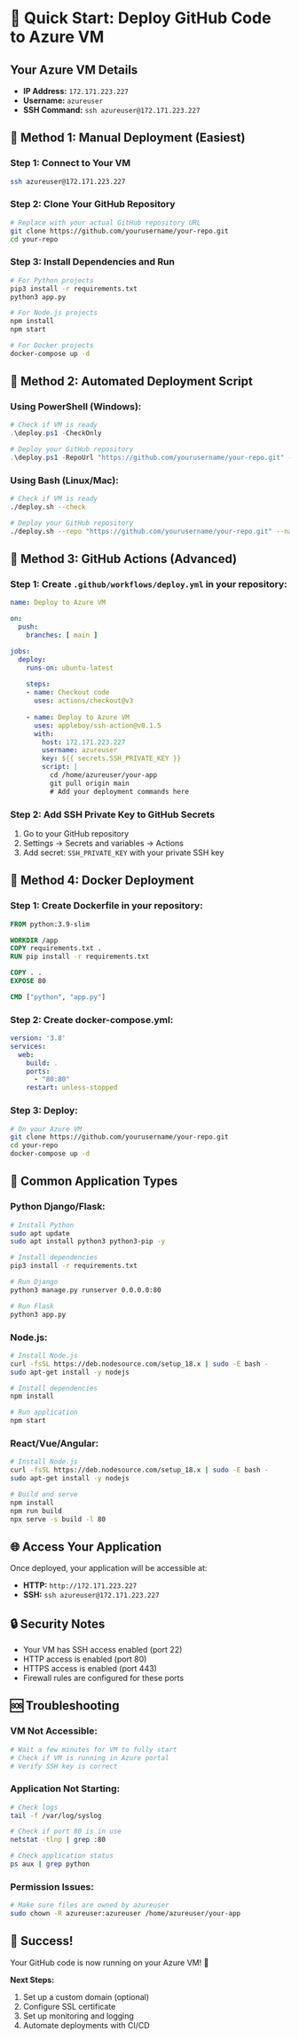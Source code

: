 # 🚀 Quick Start: Deploy GitHub Code to Azure VM

## Your Azure VM Details
- **IP Address:** `172.171.223.227`
- **Username:** `azureuser`
- **SSH Command:** `ssh azureuser@172.171.223.227`

## 🎯 Method 1: Manual Deployment (Easiest)

### Step 1: Connect to Your VM
```bash
ssh azureuser@172.171.223.227
```

### Step 2: Clone Your GitHub Repository
```bash
# Replace with your actual GitHub repository URL
git clone https://github.com/yourusername/your-repo.git
cd your-repo
```

### Step 3: Install Dependencies and Run
```bash
# For Python projects
pip3 install -r requirements.txt
python3 app.py

# For Node.js projects
npm install
npm start

# For Docker projects
docker-compose up -d
```

## 🎯 Method 2: Automated Deployment Script

### Using PowerShell (Windows):
```powershell
# Check if VM is ready
.\deploy.ps1 -CheckOnly

# Deploy your GitHub repository
.\deploy.ps1 -RepoUrl "https://github.com/yourusername/your-repo.git" -AppName "my-app"
```

### Using Bash (Linux/Mac):
```bash
# Check if VM is ready
./deploy.sh --check

# Deploy your GitHub repository
./deploy.sh --repo "https://github.com/yourusername/your-repo.git" --name "my-app"
```

## 🎯 Method 3: GitHub Actions (Advanced)

### Step 1: Create `.github/workflows/deploy.yml` in your repository:
```yaml
name: Deploy to Azure VM

on:
  push:
    branches: [ main ]

jobs:
  deploy:
    runs-on: ubuntu-latest
    
    steps:
    - name: Checkout code
      uses: actions/checkout@v3
      
    - name: Deploy to Azure VM
      uses: appleboy/ssh-action@v0.1.5
      with:
        host: 172.171.223.227
        username: azureuser
        key: ${{ secrets.SSH_PRIVATE_KEY }}
        script: |
          cd /home/azureuser/your-app
          git pull origin main
          # Add your deployment commands here
```

### Step 2: Add SSH Private Key to GitHub Secrets
1. Go to your GitHub repository
2. Settings → Secrets and variables → Actions
3. Add secret: `SSH_PRIVATE_KEY` with your private SSH key

## 🎯 Method 4: Docker Deployment

### Step 1: Create Dockerfile in your repository:
```dockerfile
FROM python:3.9-slim

WORKDIR /app
COPY requirements.txt .
RUN pip install -r requirements.txt

COPY . .
EXPOSE 80

CMD ["python", "app.py"]
```

### Step 2: Create docker-compose.yml:
```yaml
version: '3.8'
services:
  web:
    build: .
    ports:
      - "80:80"
    restart: unless-stopped
```

### Step 3: Deploy:
```bash
# On your Azure VM
git clone https://github.com/yourusername/your-repo.git
cd your-repo
docker-compose up -d
```

## 🔧 Common Application Types

### Python Django/Flask:
```bash
# Install Python
sudo apt update
sudo apt install python3 python3-pip -y

# Install dependencies
pip3 install -r requirements.txt

# Run Django
python3 manage.py runserver 0.0.0.0:80

# Run Flask
python3 app.py
```

### Node.js:
```bash
# Install Node.js
curl -fsSL https://deb.nodesource.com/setup_18.x | sudo -E bash -
sudo apt-get install -y nodejs

# Install dependencies
npm install

# Run application
npm start
```

### React/Vue/Angular:
```bash
# Install Node.js
curl -fsSL https://deb.nodesource.com/setup_18.x | sudo -E bash -
sudo apt-get install -y nodejs

# Build and serve
npm install
npm run build
npx serve -s build -l 80
```

## 🌐 Access Your Application

Once deployed, your application will be accessible at:
- **HTTP:** `http://172.171.223.227`
- **SSH:** `ssh azureuser@172.171.223.227`

## 🔒 Security Notes

- Your VM has SSH access enabled (port 22)
- HTTP access is enabled (port 80)
- HTTPS access is enabled (port 443)
- Firewall rules are configured for these ports

## 🆘 Troubleshooting

### VM Not Accessible:
```bash
# Wait a few minutes for VM to fully start
# Check if VM is running in Azure portal
# Verify SSH key is correct
```

### Application Not Starting:
```bash
# Check logs
tail -f /var/log/syslog

# Check if port 80 is in use
netstat -tlnp | grep :80

# Check application status
ps aux | grep python
```

### Permission Issues:
```bash
# Make sure files are owned by azureuser
sudo chown -R azureuser:azureuser /home/azureuser/your-app
```

## 🎉 Success!

Your GitHub code is now running on your Azure VM! 🚀

**Next Steps:**
1. Set up a custom domain (optional)
2. Configure SSL certificate
3. Set up monitoring and logging
4. Automate deployments with CI/CD

